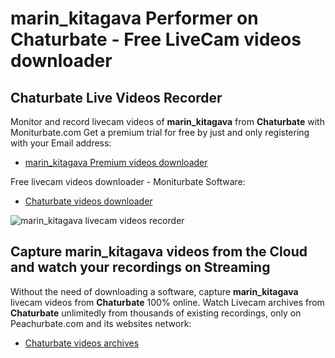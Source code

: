 # marin_kitagava Performer on Chaturbate - Free LiveCam videos downloader

## Chaturbate Live Videos Recorder

Monitor and record livecam videos of **marin_kitagava** from **Chaturbate** with Moniturbate.com
Get a premium trial for free by just and only registering with your Email address:
* [marin_kitagava Premium videos downloader](https://moniturbate.com/request-demo-licence-key.html)

Free livecam videos downloader - Moniturbate Software:
* [Chaturbate videos downloader](https://moniturbate.com/moniturbate-download-software.html)

![marin_kitagava livecam videos recorder](https://peachurnet.com/templates/moniturbate-software.png)


## Capture marin_kitagava videos from the Cloud and watch your recordings on Streaming

Without the need of downloading a software, capture **marin_kitagava** livecam videos from **Chaturbate** 100% online.
Watch Livecam archives from **Chaturbate** unlimitedly from thousands of existing recordings, only on Peachurbate.com and its websites network:
* [Chaturbate videos archives](https://peachurnet.com/)